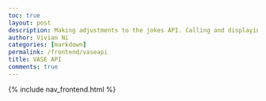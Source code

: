 ```yaml
---
toc: true
layout: post
description: Making adjustments to the jokes API. Calling and displaying information from AWS flask server
author: Vivian Ni
categories: [markdown]
permalink: /frontend/vaseapi
title: VASE API
comments: true
---
```


{% include nav_frontend.html %}
